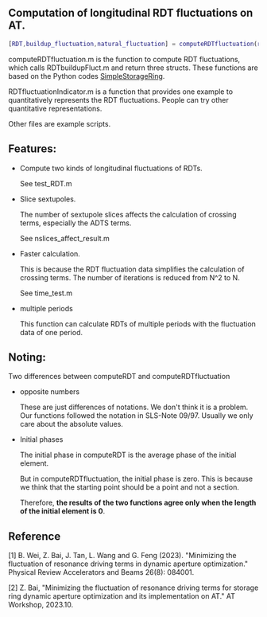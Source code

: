 Computation of longitudinal RDT fluctuations on AT.
----------------------------

```matlab
[RDT,buildup_fluctuation,natural_fluctuation] = computeRDTfluctuation(ring, varargin)
```

computeRDTfluctuation.m is the function to compute RDT fluctuations, which calls RDTbuildupFluct.m and return three structs.
These functions are based on the Python codes [SimpleStorageRing](https://github.com/wei0852/simplestoragering).


RDTfluctuationIndicator.m is a function that provides one example to quantitatively represents the RDT fluctuations. 
People can try other quantitative representations.

Other files are example scripts.

## Features:
    
* Compute two kinds of longitudinal fluctuations of RDTs. 
    
  See test_RDT.m

* Slice sextupoles. 
  
  The number of sextupole slices affects the calculation of crossing terms, especially the ADTS terms. 
  
  See nslices_affect_result.m

* Faster calculation.
    
  This is because the RDT fluctuation data simplifies the calculation of crossing terms. The number of iterations is reduced from N^2 to N.

  See time_test.m

* multiple periods
  
  This function can calculate RDTs of multiple periods with the fluctuation data of one period.

## Noting:
Two differences between computeRDT and computeRDTfluctuation

* opposite numbers
  
  These are just differences of notations. We don't think it is a problem. Our functions followed the notation in SLS-Note 09/97. Usually we only care about the absolute values.

  
* Initial phases
  
  The initial phase in computeRDT is the average phase of the initial element.
  
  But in computeRDTfluctuation, the initial phase is zero. 
  This is because we think that the starting point should be a point and not a section.

  Therefore, **the results of the two functions agree only when the length of the initial element is 0**.

## Reference

[1] B. Wei, Z. Bai, J. Tan, L. Wang and G. Feng (2023). "Minimizing the fluctuation of resonance driving terms in dynamic aperture optimization." Physical Review Accelerators and Beams 26(8): 084001.

[2] Z. Bai, "Minimizing the fluctuation of resonance driving terms for storage ring dynamic aperture optimization and its implementation on AT." AT Workshop, 2023.10.
